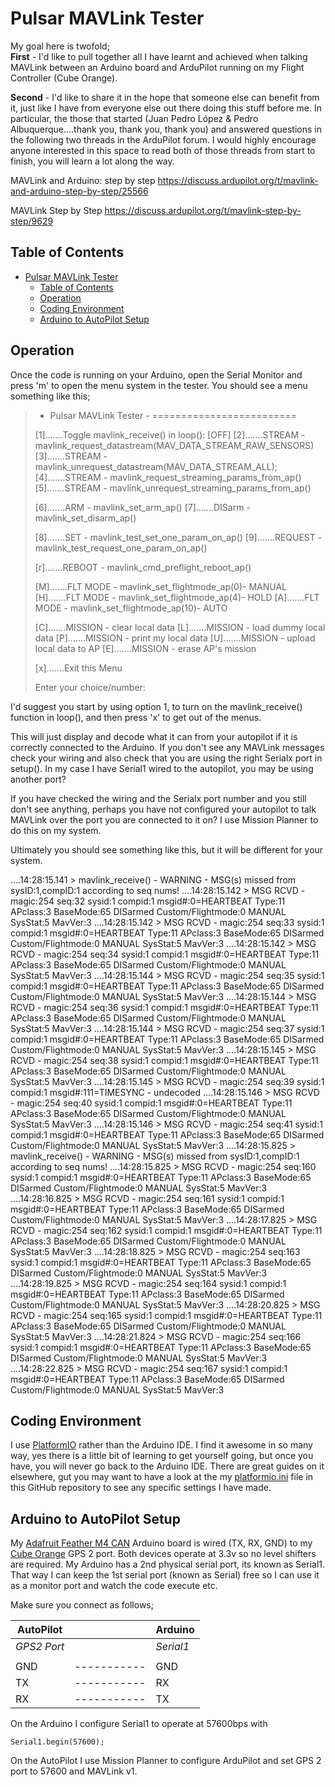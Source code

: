 # Pulsar MAVLink Tester

My goal here is twofold;  
**First** - I'd like to pull together all I have learnt and achieved when talking MAVLink between an Arduino board and ArduPilot running on my Flight Controller (Cube Orange).

**Second** - I'd like to share it in the hope that someone else can benefit from it, just like I have from everyone else out there doing this stuff before me.  In particular, the those that started (Juan Pedro López & Pedro Albuquerque....thank you, thank you, thank you) and answered questions in the following two threads in the ArduPilot forum.  I would highly encourage anyone interested in this space to read both of those threads from start to finish, you will learn a lot along the way.

MAVLink and Arduino: step by step
https://discuss.ardupilot.org/t/mavlink-and-arduino-step-by-step/25566

MAVLink Step by Step
https://discuss.ardupilot.org/t/mavlink-step-by-step/9629

## Table of Contents
- [Pulsar MAVLink Tester](#pulsar-mavlink-tester)
  - [Table of Contents](#table-of-contents)
  - [Operation](#operation)
  - [Coding Environment](#coding-environment)
  - [Arduino to AutoPilot Setup](#arduino-to-autopilot-setup)


## Operation

Once the code is running on your Arduino, open the Serial Monitor and press 'm' to open the menu system in the tester.
You should see a menu something like this;

> - Pulsar MAVLink Tester -
> =========================
> 
> [1].......Toggle mavlink_receive() in loop(): [OFF]
> [2].......STREAM   - mavlink_request_datastream(MAV_DATA_STREAM_RAW_SENSORS)
> [3].......STREAM   - mavlink_unrequest_datastream(MAV_DATA_STREAM_ALL);
> [4].......STREAM   - mavlink_request_streaming_params_from_ap()
> [5].......STREAM   - mavlink_unrequest_streaming_params_from_ap()
> 
> [6].......ARM      - mavlink_set_arm_ap()
> [7].......DISarm   - mavlink_set_disarm_ap()
> 
> [8].......SET      - mavlink_test_set_one_param_on_ap()
> [9].......REQUEST  - mavlink_test_request_one_param_on_ap()
> 
> [r].......REBOOT   - mavlink_cmd_preflight_reboot_ap()
> 
> [M].......FLT MODE - mavlink_set_flightmode_ap(0)- MANUAL
> [H].......FLT MODE - mavlink_set_flightmode_ap(4)- HOLD
> [A].......FLT MODE - mavlink_set_flightmode_ap(10)- AUTO
> 
> [C].......MISSION  - clear local data
> [L].......MISSION  - load dummy local data
> [P].......MISSION  - print my local data
> [U].......MISSION  - upload local data to AP
> [E].......MISSION  - erase AP's mission
> 
> [x].......Exit this Menu
> 
> Enter your choice/number: 
> 


I'd suggest you start by using option 1, to turn on the mavlink_receive() function in loop(), and then press 'x' to get out of the menus.

This will just display and decode what it can from your autopilot if it is correctly connected to the Arduino.  If you don't see any MAVLink messages check your wiring and also check that you are using the right Serialx port in setup().  In my case I have Serial1 wired to the autopilot, you may be using another port?

If you have checked the wiring and the Serialx port number and you still don't see anything, perhaps you have not configured your autopilot to talk MAVLink over the port you are connected to it on?  I use Mission Planner to do this on my system.

Ultimately you should see something like this, but it will be different for your system.

....14:28:15.141 > mavlink_receive() - WARNING - MSG(s) missed from sysID:1,compID:1 according to seq nums!
....14:28:15.142 > MSG RCVD - magic:254 seq:32 sysid:1 compid:1 msgid#:0=HEARTBEAT Type:11 APclass:3 BaseMode:65 DISarmed Custom/Flightmode:0 MANUAL SysStat:5 MavVer:3
....14:28:15.142 > MSG RCVD - magic:254 seq:33 sysid:1 compid:1 msgid#:0=HEARTBEAT Type:11 APclass:3 BaseMode:65 DISarmed Custom/Flightmode:0 MANUAL SysStat:5 MavVer:3
....14:28:15.142 > MSG RCVD - magic:254 seq:34 sysid:1 compid:1 msgid#:0=HEARTBEAT Type:11 APclass:3 BaseMode:65 DISarmed Custom/Flightmode:0 MANUAL SysStat:5 MavVer:3
....14:28:15.144 > MSG RCVD - magic:254 seq:35 sysid:1 compid:1 msgid#:0=HEARTBEAT Type:11 APclass:3 BaseMode:65 DISarmed Custom/Flightmode:0 MANUAL SysStat:5 MavVer:3
....14:28:15.144 > MSG RCVD - magic:254 seq:36 sysid:1 compid:1 msgid#:0=HEARTBEAT Type:11 APclass:3 BaseMode:65 DISarmed Custom/Flightmode:0 MANUAL SysStat:5 MavVer:3
....14:28:15.144 > MSG RCVD - magic:254 seq:37 sysid:1 compid:1 msgid#:0=HEARTBEAT Type:11 APclass:3 BaseMode:65 DISarmed Custom/Flightmode:0 MANUAL SysStat:5 MavVer:3
....14:28:15.145 > MSG RCVD - magic:254 seq:38 sysid:1 compid:1 msgid#:0=HEARTBEAT Type:11 APclass:3 BaseMode:65 DISarmed Custom/Flightmode:0 MANUAL SysStat:5 MavVer:3
....14:28:15.145 > MSG RCVD - magic:254 seq:39 sysid:1 compid:1 msgid#:111=TIMESYNC - undecoded
....14:28:15.146 > MSG RCVD - magic:254 seq:40 sysid:1 compid:1 msgid#:0=HEARTBEAT Type:11 APclass:3 BaseMode:65 DISarmed Custom/Flightmode:0 MANUAL SysStat:5 MavVer:3
....14:28:15.146 > MSG RCVD - magic:254 seq:41 sysid:1 compid:1 msgid#:0=HEARTBEAT Type:11 APclass:3 BaseMode:65 DISarmed Custom/Flightmode:0 MANUAL SysStat:5 MavVer:3
....14:28:15.825 > mavlink_receive() - WARNING - MSG(s) missed from sysID:1,compID:1 according to seq nums!
....14:28:15.825 > MSG RCVD - magic:254 seq:160 sysid:1 compid:1 msgid#:0=HEARTBEAT Type:11 APclass:3 BaseMode:65 DISarmed Custom/Flightmode:0 MANUAL SysStat:5 MavVer:3
....14:28:16.825 > MSG RCVD - magic:254 seq:161 sysid:1 compid:1 msgid#:0=HEARTBEAT Type:11 APclass:3 BaseMode:65 DISarmed Custom/Flightmode:0 MANUAL SysStat:5 MavVer:3
....14:28:17.825 > MSG RCVD - magic:254 seq:162 sysid:1 compid:1 msgid#:0=HEARTBEAT Type:11 APclass:3 BaseMode:65 DISarmed Custom/Flightmode:0 MANUAL SysStat:5 MavVer:3
....14:28:18.825 > MSG RCVD - magic:254 seq:163 sysid:1 compid:1 msgid#:0=HEARTBEAT Type:11 APclass:3 BaseMode:65 DISarmed Custom/Flightmode:0 MANUAL SysStat:5 MavVer:3
....14:28:19.825 > MSG RCVD - magic:254 seq:164 sysid:1 compid:1 msgid#:0=HEARTBEAT Type:11 APclass:3 BaseMode:65 DISarmed Custom/Flightmode:0 MANUAL SysStat:5 MavVer:3
....14:28:20.825 > MSG RCVD - magic:254 seq:165 sysid:1 compid:1 msgid#:0=HEARTBEAT Type:11 APclass:3 BaseMode:65 DISarmed Custom/Flightmode:0 MANUAL SysStat:5 MavVer:3
....14:28:21.824 > MSG RCVD - magic:254 seq:166 sysid:1 compid:1 msgid#:0=HEARTBEAT Type:11 APclass:3 BaseMode:65 DISarmed Custom/Flightmode:0 MANUAL SysStat:5 MavVer:3
....14:28:22.825 > MSG RCVD - magic:254 seq:167 sysid:1 compid:1 msgid#:0=HEARTBEAT Type:11 APclass:3 BaseMode:65 DISarmed Custom/Flightmode:0 MANUAL SysStat:5 MavVer:3


## Coding Environment

I use [PlatformIO](https://platformio.org) rather than the Arduino IDE.  I find it awesome in so many way, yes there is a little bit of learning to get yourself going, but once you have, you will never go back to the Arduino IDE. There are great guides on it elsewhere, gut you may want to have a look at the my [platformio.ini](https://github.com/pauljeffress/Pulsar-MAVLink-Tester/blob/master/platformio.ini) file in this GitHub repository to see any specific settings I have made.

## Arduino to AutoPilot Setup

My [Adafruit Feather M4 CAN](https://www.adafruit.com/product/4759) Arduino board is wired (TX, RX, GND) to my [Cube Orange](https://ardupilot.org/copter/docs/common-thecubeorange-overview.html) GPS 2 port. Both devices operate at 3.3v so no level shifters are required. My Arduino has a 2nd physical serial port, its known as Serial1. That way I can keep the 1st serial port (known as Serial) free so I can use it as a monitor port and watch the code execute etc.

Make sure you connect as follows;

|AutoPilot|       |Arduino|
|---------|-------|-------|
|*GPS2 Port*|       |*Serial1*|
| | | |
|GND| ----------- |GND|
|TX| ----------- |RX|
|RX| ----------- |TX|

On the Arduino I configure Serial1 to operate at 57600bps with

    Serial1.begin(57600);

On the AutoPilot I use Mission Planner to configure ArduPilot and set GPS 2 port to 57600 and MAVLink v1.

